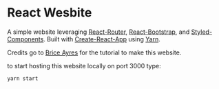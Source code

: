 # React Wesbite

A simple website leveraging [React-Router](https://reacttraining.com/react-router), [React-Bootstrap](https://react-bootstrap.github.io/), and [Styled-Components](https://www.styled-components.com/). Built with [Create-React-App](https://github.com/facebook/create-react-app) using [Yarn](https://yarnpkg.com/en/).

Credits go to [Brice Ayres](https://www.youtube.com/channel/UC9nBRXEi-gthsZf8BBhp_Jw) for the tutorial to make this website.

to start hosting this website locally on port 3000 type:
```bash
yarn start
```
